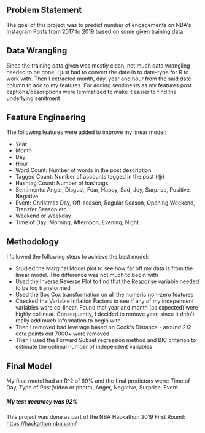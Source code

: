 ## Problem Statement
The goal of this project was to predict number of engagements on NBA's Instagram Posts from 2017 to 2019 based on some given training data

## Data Wrangling
Since the training data given was mostly clean, not much data wrangling needed to be done. I just had to convert the date in to date-type for R to work with. Then I extracted month, day, year and hour from the said date column to add to my features. For adding sentiments as my features post captions/descriptions were lemmatized to make it easier to find the underlying senitment

## Feature Engineering
The following features were added to improve my linear model:
- Year
- Month
- Day
- Hour
- Word Count: Number of words in the post description
- Tagged Count: Number of accounts tagged in the post (@)
- Hashtag Count: Number of hashtags
- Sentiments: Anger, Disgust, Fear, Happy, Sad, Joy, Surprise, Positive, Negative
- Event: Christmas Day, Off-season, Regular Season, Opening Weekend, Transfer Season etc.
- Weekend or Weekday
- Time of Day: Morning, Afternoon, Evening, Night

## Methodology
I followed the following steps to achieve the best model:
- Studied the Marginal Model plot to see how far off my data is from the linear model. The difference was not much to begin with
- Used the Inverse Reverse Plot to find that the Response variable needed to be log transformed
- Used the Box Cox transformation on all the numeric non-zero features
- Checked the Variable Inflation Factors to see if any of my independent variables were co-linear. Found that year and month (as expected) were highly collinear. Consequently, I decided to remove year, since it didn't really add much information to begin with
- Then I removed bad leverage based on Cook's Distance - around 212 data points out 7000+ were removed
- Then I used the Forward Subset regression method and BIC criterion to estimate the optimal number of independent variables

## Final Model
My final model had an R^2 of 89% and the final predictors were: Time of Day, Type of Post(Video or photo), Anger, Negative, Surprise, Event.

##### My test accuracy was 92%


This project was done as part of the NBA Hackathon 2019 First Round: https://hackathon.nba.com/
